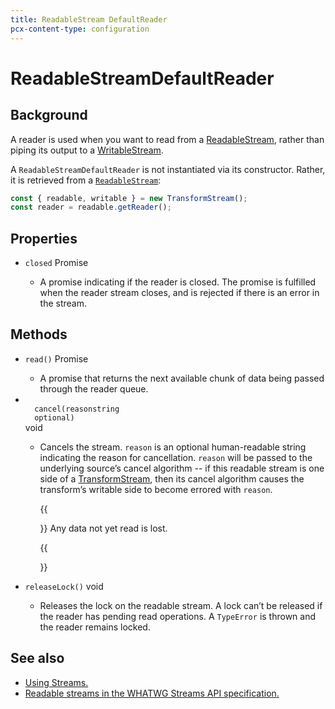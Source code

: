 ```yaml
---
title: ReadableStream DefaultReader
pcx-content-type: configuration
---
```


<!-- The space in the title was introduced to create a pleasing line-break in the title in the sidebar. -->

# ReadableStreamDefaultReader

## Background

A reader is used when you want to read from a [ReadableStream](/runtime-apis/streams/readablestream), rather than piping its output to a [WritableStream](/runtime-apis/streams/writablestream).

A `ReadableStreamDefaultReader` is not instantiated via its constructor. Rather, it is retrieved from a [`ReadableStream`](/runtime-apis/streams/readablestream):

```js
const { readable, writable } = new TransformStream();
const reader = readable.getReader();
```

## Properties

<Definitions>

- `closed` <Type>Promise</Type>

  - A promise indicating if the reader is closed. The promise is fulfilled when the reader stream closes, and is rejected if there is an error in the stream.

</Definitions>

## Methods

<Definitions>

- `read()` <Type>Promise</Type>

  - A promise that returns the next available chunk of data being passed through the reader queue.

- <Code>
    cancel(reason<ParamType>string</ParamType>
    <PropMeta>optional</PropMeta>)
  </Code> <Type>void</Type>

  - Cancels the stream. `reason` is an optional human-readable string indicating the reason for cancellation. `reason` will be passed to the underlying source’s cancel algorithm -- if this readable stream is one side of a [TransformStream](/runtime-apis/streams/transformstream), then its cancel algorithm causes the transform’s writable side to become errored with `reason`.

    {{<Aside type="warning" header="Warning">}}
    Any data not yet read is lost.

    {{</Aside>}}

- `releaseLock()` <Type>void</Type>

  - Releases the lock on the readable stream. A lock can’t be released if the reader has pending read operations. A `TypeError` is thrown and the reader remains locked.

</Definitions>

## See also

- [Using Streams.](/learning/using-streams)
- [Readable streams in the WHATWG Streams API specification.](https://streams.spec.whatwg.org/#rs-model)
